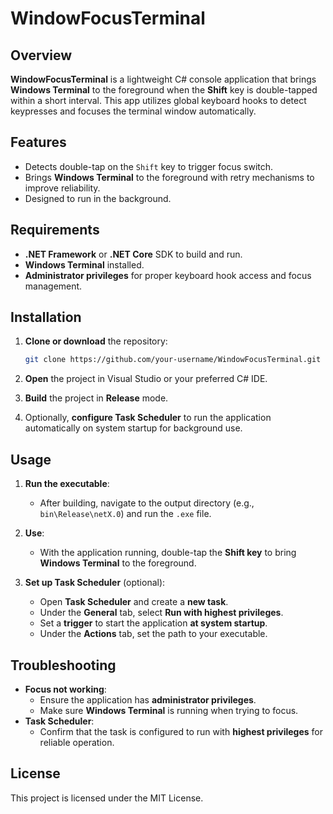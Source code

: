 # WindowFocusTerminal

## Overview

**WindowFocusTerminal** is a lightweight C# console application that brings **Windows Terminal** to the foreground when the **Shift** key is double-tapped within a short interval. This app utilizes global keyboard hooks to detect keypresses and focuses the terminal window automatically.

## Features

- Detects double-tap on the `Shift` key to trigger focus switch.
- Brings **Windows Terminal** to the foreground with retry mechanisms to improve reliability.
- Designed to run in the background.

## Requirements

- **.NET Framework** or **.NET Core** SDK to build and run.
- **Windows Terminal** installed.
- **Administrator privileges** for proper keyboard hook access and focus management.

## Installation

1. **Clone or download** the repository:
   ```bash
   git clone https://github.com/your-username/WindowFocusTerminal.git
	```
	
2. **Open** the project in Visual Studio or your preferred C# IDE.

3. **Build** the project in **Release** mode.

4. Optionally, **configure Task Scheduler** to run the application automatically on system startup for background use.

## Usage

1. **Run the executable**:
   - After building, navigate to the output directory (e.g., `bin\Release\netX.0`) and run the `.exe` file.

2. **Use**:
   - With the application running, double-tap the **Shift key** to bring **Windows Terminal** to the foreground.

3. **Set up Task Scheduler** (optional):
   - Open **Task Scheduler** and create a **new task**.
   - Under the **General** tab, select **Run with highest privileges**.
   - Set a **trigger** to start the application **at system startup**.
   - Under the **Actions** tab, set the path to your executable.

## Troubleshooting

- **Focus not working**:
  - Ensure the application has **administrator privileges**.
  - Make sure **Windows Terminal** is running when trying to focus.
- **Task Scheduler**:
  - Confirm that the task is configured to run with **highest privileges** for reliable operation.

## License

This project is licensed under the MIT License.
